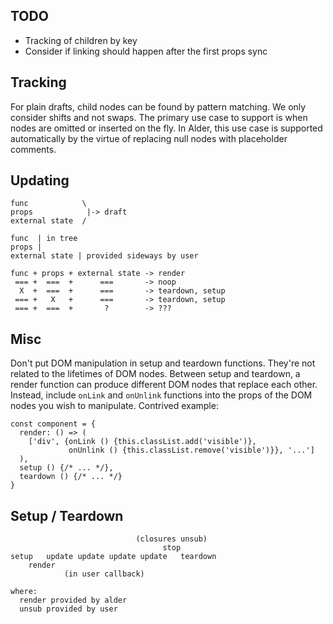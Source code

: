 ## TODO

* Tracking of children by key
* Consider if linking should happen after the first props sync


## Tracking

For plain drafts, child nodes can be found by pattern matching. We only consider
shifts and not swaps. The primary use case to support is when nodes are omitted
or inserted on the fly. In Alder, this use case is supported automatically by
the virtue of replacing null nodes with placeholder comments.


## Updating

    func            \
    props            |-> draft
    external state  /

    func  | in tree
    props |
    external state | provided sideways by user

    func + props + external state -> render
     === +  ===  +      ===       -> noop
      X  +  ===  +      ===       -> teardown, setup
     === +   X   +      ===       -> teardown, setup
     === +  ===  +       ?        -> ???


## Misc

Don't put DOM manipulation in setup and teardown functions. They're not related
to the lifetimes of DOM nodes. Between setup and teardown, a render function can
produce different DOM nodes that replace each other. Instead, include `onLink`
and `onUnlink` functions into the props of the DOM nodes you wish to manipulate.
Contrived example:

    const component = {
      render: () => (
        ['div', {onLink () {this.classList.add('visible')},
                 onUnlink () {this.classList.remove('visible')}}, '...']
      ),
      setup () {/* ... */},
      teardown () {/* ... */}
    }


## Setup / Teardown

                                (closures unsub)
                                      stop
    setup   update update update update   teardown
        render
                (in user callback)

    where:
      render provided by alder
      unsub provided by user
